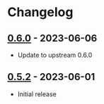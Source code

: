 Changelog
=========

[0.6.0](https://github.com/Groestlcoin/ord-groestlcoin/releases/tag/0.6.0) - 2023-06-06
---------------------------------------------------------------------

- Update to upstream 0.6.0

[0.5.2](https://github.com/Groestlcoin/ord-groestlcoin/releases/tag/0.5.2) - 2023-06-01
---------------------------------------------------------------------

- Initial release
